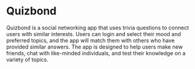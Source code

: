# Quizbond
Quizbond is a social networking app that uses trivia questions to connect users with similar interests. Users can login and select their mood and preferred topics, and the app will match them with others who have provided similar answers. The app is designed to help users make new friends, chat with like-minded individuals, and test their knowledge on a variety of topics.
